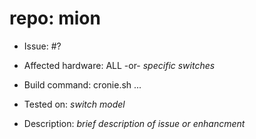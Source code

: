 # repo: mion

- Issue: #?

- Affected hardware: ALL -or- _specific switches_
- Build command: cronie.sh ...
- Tested on: _switch model_

- Description: _brief description of issue or enhancment_
